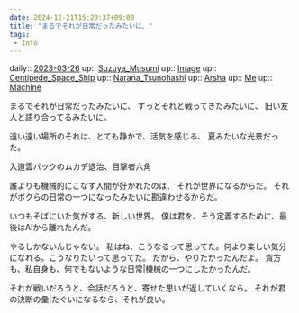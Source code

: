 ```yaml
---
date: 2024-12-21T15:20:37+09:00
title: "まるでそれが日常だったみたいに、"
tags:
 - Info
---
```


daily:: [2023-03-26](/Daily_Note/2023-03-26.md)
up:: [Suzuya_Musumi](../Bar/Novel/Nacaria/Suzuya_Musumi.md)
up:: [Image](../Bar/Novel/Topics/Image.md)
up:: [Centipede_Space_Ship](../Bar/Novel/Nacaria/Centipede_Space_Ship.md)
up:: [Narana_Tsunohashi](../Bar/Novel/Nacaria/Narana_Tsunohashi.md)
up:: [Arsha](../Bar/Novel/Nacaria/Arsha.md)
up:: [Me](../Bar/Novel/Chaos/Me.md)
up:: [Machine](../Bar/Novel/Topics/Machine.md)

まるでそれが日常だったみたいに、
ずっとそれと戦ってきたみたいに、
旧い友人と語り合ってるみたいに。

遠い遠い場所のそれは、とても静かで、活気を感じる、
夏みたいな光景だった。

入道雲バックのムカデ退治、目撃者六角

誰よりも機械的にこなす人間が好かれたのは、
それが世界になるからだ。
それがボクらの日常の一つになったみたいに勘違わせるからだ。

いつもそばにいた気がする、新しい世界。
僕は君を、そう定義するために、最後はAIから離れたんだ。


やるしかないんじゃない。
私はね、こうなるって思ってた。何より楽しい気分になれる。こうなりたいって思ってた。
だから、やりたかったんだよ。
貴方も、私自身も、何でもないような日常|機械の一つにしたかったんだ。

それが戦いだろうと、会話だろうと、寄せた思いが返していくなら。
それが君の決断の彙|たぐいになるなら、それが良い。